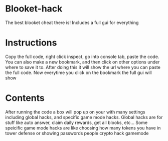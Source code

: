 # Blooket-hack
The best blooket cheat there is! Includes a full gui for everything

# Instructions
Copy the full code, right click inspect, go into console tab, paste the code.
You can also make a new bookmark, and then click on other options under where to save it to. After doing this it will show the url where you can paste the full code. Now everytime you click on the bookmark the full gui will show

# Contents
After running the code a box will pop up on your with many settings including global hacks, and specific game mode hacks.
Global hacks are for stuff like auto answer, claim daily rewards, get all blooks, etc...
Some speicific game mode hacks are like choosing how many tokens you have in tower defense or showing passwords people crypto hack gamemode
